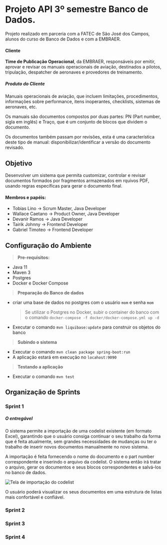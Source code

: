 # Projeto API 3º semestre Banco de Dados.

Projeto realizado em parceria com a FATEC de São José dos Campos, alunos do curso de Banco de Dados e com a EMBRAER.

#### Cliente
**Time de Publicação Operacional**, da EMBRAER, responsáveis por emitir, aprovar e revisar os manuais operacionais de aviação, destinados a pilotos, tripulação, despatcher de aeronaves e provedores de treinamento.

##### Produto do Cliente
Manuais operacionais de aviação, que incluem limitações, procedimentos, informações sobre performance, itens inoperantes, checklists, sistemas de aeronaves, etc.

Os manuais são documentos compostos por duas partes: PN (Part number, sigla em inglês) e Traço, que é um conjunto de blocos que dividem o documento.

Os documentos também passam por revisões, esta é uma característica deste tipo de manual: disponibilizar/identificar a versão do documento revisado.

## Objetivo
Desenvolver um sistema que permita customizar, controlar e revisar documentos formados por fragmentos armazenados em rquivos PDF, usando regras específicas para gerar o documento final.

#### Membros e papéis:
- Tobias Lino      -> Scrum Master, Java Developer
- Wallace Caetano  -> Product Owner, Java Developer
- Devanir Ramos    -> Java Developer
- Tairik Johnny    -> Frontend Developer
- Gabriel Timoteo  -> Frontend Developer

## Configuração do Ambiente
> **Pre-requisitos:**
- Java 11
- Maven 3
- Postgres
- Docker e Docker Compose
> **Preparação do Banco de dados**
- criar uma base de dados no postgres com o usuário `mom` e senha `mom`
  > Se utilizar o Postgres no Docker, subir o container do banco com o comando `docker-compose -f docker/docker-compose.yml up -d`
- Executar o comando `mvn liquibase:update` para construir os objetos do banco
> **Subindo o sistema**
- Executar o comando `mvn clean package spring-boot:run`
- A aplicação estará em execução no `locahost:9090`
> **Testando a aplicação**
- Executar o comando `mvn test`

## Organização de Sprints

### Sprint 1
##### O entregável
O sistema permite a importação de uma codelist existente (em formato Excel), garantindo que o usuário consiga continuar 
o seu trabalho da forma que é feita atualmente, sem grandes necessidades de mudanças ou ter o trabalho de inserir novos 
documentos manualmente no novo sistema.

A importação é feita fornecendo o nome do documento e o part number correspondente e inserindo o arquivo da codelist.
O sistema então irá tratar o arquivo, gerar os documentos e seus blocos correspondentes e salvá-los no banco de dados.

![Tela de importação do codelist](https://user-images.githubusercontent.com/50988433/112736254-18ab1700-8f30-11eb-9cba-3f8e4d472026.png)

O usuário poderá visualizar os seus documentos em uma estrutura de listas mais confortável e confiável.

### Sprint 2
### Sprint 3
### Sprint 4
